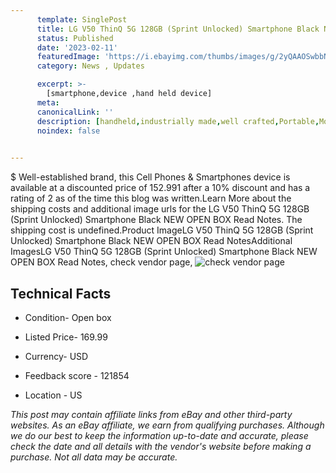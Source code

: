 ```yaml
---
      template: SinglePost
      title: LG V50 ThinQ 5G 128GB (Sprint Unlocked) Smartphone Black NEW OPEN BOX Read Notes
      status: Published
      date: '2023-02-11'
      featuredImage: 'https://i.ebayimg.com/thumbs/images/g/2yQAAOSwbbNe~QYt/s-l225.jpg'
      category: News , Updates

      excerpt: >-
        [smartphone,device ,hand held device]
      meta:
      canonicalLink: ''
      description: [handheld,industrially made,well crafted,Portable,Mobile,Compact,Convenient,Lightweight,Maneuverable,Man-portable,Miniature,Carriable,Hand-held,Light,Holdable,Transportable,Mobile device,Pocket-sized,On-the-go,Wireless,Cordless,Compact size,Convenient size, smartphone,device ,hand held device]
      noindex: false

        
---
```

$
    Well-established brand, this Cell Phones & Smartphones device is available at a discounted price of 152.991 after a 10% discount and has a rating of 2 as of the time this blog was written.Learn More about the shipping costs and additional image urls for the LG V50 ThinQ 5G 128GB (Sprint Unlocked) Smartphone Black NEW OPEN BOX Read Notes. The shipping cost is undefined.Product ImageLG V50 ThinQ 5G 128GB (Sprint Unlocked) Smartphone Black NEW OPEN BOX Read NotesAdditional ImagesLG V50 ThinQ 5G 128GB (Sprint Unlocked) Smartphone Black NEW OPEN BOX Read Notes, check vendor page, ![check vendor page](https://origin-galleryplus.ebayimg.com/ws/web/193600718431_2_0_1/225x225.jpg)
    
    

 ## Technical Facts 



     
      

 - Condition- Open box 


      

 - Listed Price- 169.99 


      

 - Currency- USD 


      

 - Feedback score - 121854 


      

 - Location - US 


      
      

 *_This post may contain affiliate links from eBay and other third-party websites. As an eBay affiliate, we earn from qualifying purchases. Although we do our best to keep the information up-to-date and accurate, please check the date and all details with the vendor's website before making a purchase. Not all data may be accurate._*



    
    
    
    
    